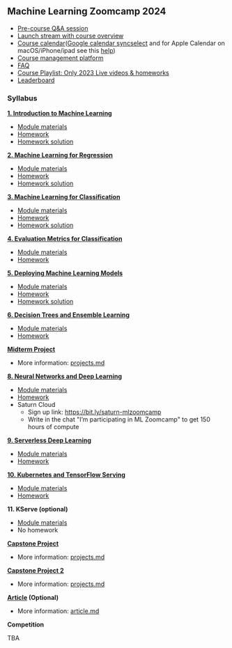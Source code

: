 ## Machine Learning Zoomcamp 2024

* [Pre-course Q&A session](https://www.youtube.com/watch?v=a7phcSmuNY0)
* [Launch stream with course overview](https://www.youtube.com/watch?v=8wuR_Oz-to0)
* [Course calendar](https://calendar.google.com/calendar/u/0/r?cid=cGtjZ2tkbGc1OG9yb2lxa2Vwc2g4YXMzMmNAZ3JvdXAuY2FsZW5kYXIuZ29vZ2xlLmNvbQ&pli=1)([Google calendar syncselect](https://www.google.com/calendar/syncselect) and for Apple Calendar on macOS/iPhone/ipad see this [help](https://support.google.com/calendar/answer/99358?hl=en&co=GENIE.Platform=Desktop))
* [Course management platform](https://courses.datatalks.club/ml-zoomcamp-2024/)
* [FAQ](https://docs.google.com/document/d/1LpPanc33QJJ6BSsyxVg-pWNMplal84TdZtq10naIhD8/edit#)
* [Course Playlist: Only 2023 Live videos & homeworks](https://www.youtube.com/playlist?list=PL3MmuxUbc_hJoui-E7wf2r5wWgET3MMZt)
* [Leaderboard](https://courses.datatalks.club/ml-zoomcamp-2024/leaderboard)

### Syllabus

[**1. Introduction to Machine Learning**](01-intro/)

* [Module materials](../../01-intro)
* [Homework](01-intro/homework.md)
* [Homework solution](01-intro/homework_1.ipynb)


[**2. Machine Learning for Regression**](02-regression/)

* [Module materials](../../02-regression)
* [Homework](02-regression/homework.md)
* [Homework solution](02-regression/homework.ipynb)


[**3. Machine Learning for Classification**](03-classification/)

* [Module materials](../../03-classification)
* [Homework](03-classification/homework.md)
* [Homework solution](03-classification/homework_3.ipynb)


[**4. Evaluation Metrics for Classification**](04-evaluation/)

* [Module materials](../../04-evaluation)
* [Homework](04-evaluation/homework.md)


[**5. Deploying Machine Learning Models**](05-deployment/)

* [Module materials](../../05-deployment)
* [Homework](05-deployment/homework.md)
* [Homework solution](05-deployment/homework/)

[**6. Decision Trees and Ensemble Learning**](06-trees/)

* [Module materials](../../06-trees)
* [Homework](06-trees/homework.md)


[**Midterm Project**](projects.md#midterm-project)

* More information: [projects.md](projects.md#midterm-project)



[**8. Neural Networks and Deep Learning**](08-deep-learning/)

* [Module materials](../../08-deep-learning)
* [Homework](08-deep-learning/homework.md)
* Saturn Cloud
  * Sign up link: https://bit.ly/saturn-mlzoomcamp
  * Write in the chat "I’m participating in ML Zoomcamp" to get 150 hours of compute


[**9. Serverless Deep Learning**](09-serverless/)

* [Module materials](../../09-serverless)
* [Homework](09-serverless/homework.md)


[**10. Kubernetes and TensorFlow Serving**](10-kubernetes/)

* [Module materials](../../10-kubernetes)
* [Homework](10-kubernetes/homework.md)


**11. KServe (optional)**

* [Module materials](../../11-kserve)
* No homework

[**Capstone Project**](projects.md#capstone-1)

* More information: [projects.md](projects.md#capstone-1)


[**Capstone Project 2**](projects.md#capstone-2)

* More information: [projects.md](projects.md#capstone-2)


**[Article](article.md) (Optional)**

* More information: [article.md](article.md)


**Competition**

TBA
